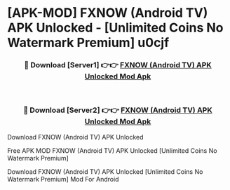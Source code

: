 # [APK-MOD] FXNOW (Android TV) APK Unlocked - [Unlimited Coins No Watermark Premium] u0cjf



<div align="center">
<h3>🔴 Download [Server1] 👉👉 <a href="https://momento.my/?title=FXNOW_(Android_TV)_APK_Unlocked">FXNOW (Android TV) APK Unlocked Mod Apk</a></h3><br>

<h3>🔴 Download [Server2] 👉👉 <a href="https://momento.my/?title=FXNOW_(Android_TV)_APK_Unlocked">FXNOW (Android TV) APK Unlocked Mod Apk</a></h3>
</div>



Download FXNOW (Android TV) APK Unlocked 

Free APK MOD FXNOW (Android TV) APK Unlocked [Unlimited Coins No Watermark Premium]

Download FXNOW (Android TV) APK Unlocked [Unlimited Coins No Watermark Premium] Mod For Android
